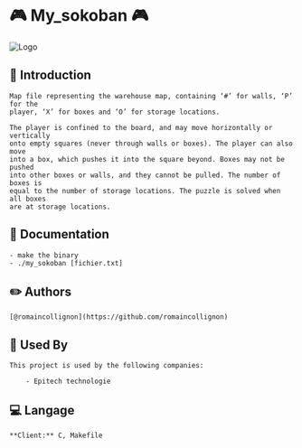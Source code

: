 
# 🎮 My_sokoban 🎮
![Logo](https://user-images.githubusercontent.com/32702872/36005602-b5d4ea7e-0d38-11e8-8600-faf37687e757.gif)


## :rocket: Introduction

    Map file representing the warehouse map, containing ‘#’ for walls, ‘P’ for the
    player, ‘X’ for boxes and ‘O’ for storage locations.

    The player is confined to the board, and may move horizontally or vertically
    onto empty squares (never through walls or boxes). The player can also move
    into a box, which pushes it into the square beyond. Boxes may not be pushed
    into other boxes or walls, and they cannot be pulled. The number of boxes is
    equal to the number of storage locations. The puzzle is solved when all boxes
    are at storage locations.
## 📖 Documentation
    - make the binary
    - ./my_sokoban [fichier.txt]

## :pencil2: Authors

    [@romaincollignon](https://github.com/romaincollignon)


## :office: Used By

    This project is used by the following companies:

        - Epitech technologie


## :computer: Langage

    **Client:** C, Makefile

